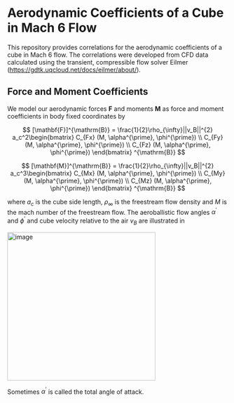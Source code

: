 # Aerodynamic Coefficients of a Cube in Mach 6 Flow

This repository provides correlations for the aerodynamic coefficients of a cube in Mach 6 flow.
The correlations were developed from CFD data calculated using the transient, compressible flow solver Eilmer (https://gdtk.uqcloud.net/docs/eilmer/about/).

## Force and Moment Coefficients

We model our aerodynamic forces $\mathbf{F}$ and moments $\mathbf{M}$ as force and moment coefficients in body fixed coordinates by

$$ [\mathbf{F}]^{\mathrm{B}} = \frac{1}{2}\rho_{\infty}||v_B||^{2} a_c^2\begin{bmatrix} C_{Fx} (M, \alpha^{\prime}, \phi^{\prime}) \\
C_{Fy} (M, \alpha^{\prime}, \phi^{\prime}) \\
C_{Fz} (M, \alpha^{\prime}, \phi^{\prime}) \end{bmatrix} ^{\mathrm{B}} $$

$$ [\mathbf{M}]^{\mathrm{B}} = \frac{1}{2}\rho_{\infty}||v_B||^{2} a_c^3\begin{bmatrix} C_{Mx} (M, \alpha^{\prime}, \phi^{\prime}) \\
C_{My} (M, \alpha^{\prime}, \phi^{\prime}) \\
C_{Mz} (M, \alpha^{\prime}, \phi^{\prime}) \end{bmatrix} ^{\mathrm{B}} $$

where $a_c$ is the cube side length, $\rho_\infty$ is the freestream flow density and $M$ is the mach number of the freestream flow. 
The aeroballistic flow angles $\alpha^{\prime}$ and $\phi^{\prime}$ and cube velocity relative to the air $v_B$ are illustrated in 

<img width="338" alt="image" src="https://github.com/flynnh-github/Cube_AeroDeck_M6/assets/100339411/4ff02893-c743-4ba4-9b12-207e5e0d2581">

Sometimes $\alpha^{\prime}$ is called the total angle of attack.




